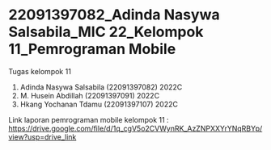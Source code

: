 # 22091397082_Adinda Nasywa Salsabila_MIC 22_Kelompok 11_Pemrograman Mobile
Tugas kelompok 11
1. Adinda Nasywa Salsabila (22091397082) 2022C
2. M. Husein Abdillah (22091397091) 2022C
3. Hkang Yochanan Tdamu (22091397107) 2022C

Link laporan pemrograman mobile kelompok 11 :
https://drive.google.com/file/d/1q_cgV5o2CVWynRK_AzZNPXXYrYNqRBYp/view?usp=drive_link
